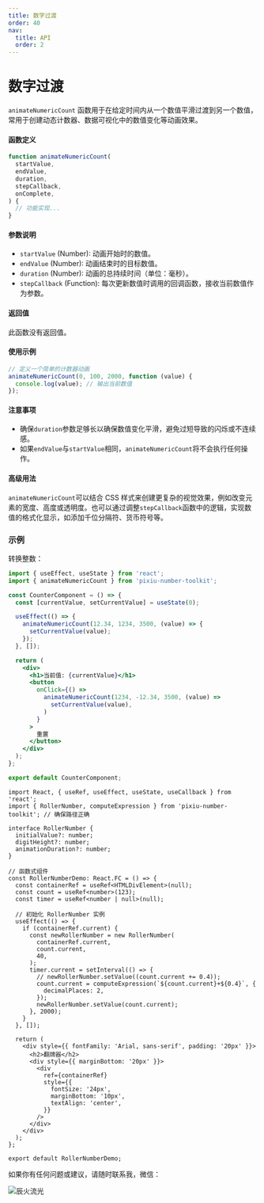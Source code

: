 ```yaml
---
title: 数字过渡
order: 40
nav:
  title: API
  order: 2
---
```


# 数字过渡

`animateNumericCount` 函数用于在给定时间内从一个数值平滑过渡到另一个数值，常用于创建动态计数器、数据可视化中的数值变化等动画效果。

#### 函数定义

```javascript
function animateNumericCount(
  startValue,
  endValue,
  duration,
  stepCallback,
  onComplete,
) {
  // 功能实现...
}
```

#### 参数说明

- `startValue` (Number): 动画开始时的数值。
- `endValue` (Number): 动画结束时的目标数值。
- `duration` (Number): 动画的总持续时间（单位：毫秒）。
- `stepCallback` (Function): 每次更新数值时调用的回调函数，接收当前数值作为参数。

#### 返回值

此函数没有返回值。

#### 使用示例

```javascript
// 定义一个简单的计数器动画
animateNumericCount(0, 100, 2000, function (value) {
  console.log(value); // 输出当前数值
});
```

#### 注意事项

- 确保`duration`参数足够长以确保数值变化平滑，避免过短导致的闪烁或不连续感。
- 如果`endValue`与`startValue`相同，`animateNumericCount`将不会执行任何操作。

#### 高级用法

`animateNumericCount`可以结合 CSS 样式来创建更复杂的视觉效果，例如改变元素的宽度、高度或透明度。也可以通过调整`stepCallback`函数中的逻辑，实现数值的格式化显示，如添加千位分隔符、货币符号等。

### 示例

转换整数：

```jsx
import { useEffect, useState } from 'react';
import { animateNumericCount } from 'pixiu-number-toolkit';

const CounterComponent = () => {
  const [currentValue, setCurrentValue] = useState(0);

  useEffect(() => {
    animateNumericCount(12.34, 1234, 3500, (value) => {
      setCurrentValue(value);
    });
  }, []);

  return (
    <div>
      <h1>当前值: {currentValue}</h1>
      <button
        onClick={() =>
          animateNumericCount(1234, -12.34, 3500, (value) =>
            setCurrentValue(value),
          )
        }
      >
        重置
      </button>
    </div>
  );
};

export default CounterComponent;
```

```tsx
import React, { useRef, useEffect, useState, useCallback } from 'react';
import { RollerNumber, computeExpression } from 'pixiu-number-toolkit'; // 确保路径正确

interface RollerNumber {
  initialValue?: number;
  digitHeight?: number;
  animationDuration?: number;
}

// 函数式组件
const RollerNumberDemo: React.FC = () => {
  const containerRef = useRef<HTMLDivElement>(null);
  const count = useRef<number>(123);
  const timer = useRef<number | null>(null);

  // 初始化 RollerNumber 实例
  useEffect(() => {
    if (containerRef.current) {
      const newRollerNumber = new RollerNumber(
        containerRef.current,
        count.current,
        40,
      );
      timer.current = setInterval(() => {
        // newRollerNumber.setValue((count.current += 0.4));
        count.current = computeExpression(`${count.current}+${0.4}`, {
          decimalPlaces: 2,
        });
        newRollerNumber.setValue(count.current);
      }, 2000);
    }
  }, []);

  return (
    <div style={{ fontFamily: 'Arial, sans-serif', padding: '20px' }}>
      <h2>翻牌器</h2>
      <div style={{ marginBottom: '20px' }}>
        <div
          ref={containerRef}
          style={{
            fontSize: '24px',
            marginBottom: '10px',
            textAlign: 'center',
          }}
        />
      </div>
    </div>
  );
};

export default RollerNumberDemo;
```

如果你有任何问题或建议，请随时联系我，微信：

![辰火流光](/open_source/pixiu-number-toolkit/wx.png)

